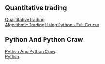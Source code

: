 ## Quantitative trading
[Quantitative trading](https://github.com/GlennOu66304/Data-Sciences/blob/master/Quantitative%20trading/Quantitative%20trading%20Learning.md).   
[Algorithmic Trading Using Python - Full Course](https://github.com/GlennOu66304/Data-Sciences/blob/master/Quantitative%20trading/Algorithmic%20Trading%20Using%20Python%20-%20Full%20Course.md). 
## Python And Python Craw
[Python And Python Craw](https://github.com/GlennOu66304/Data-Sciences/tree/master/Python%20And%20Python%20Craw).  
[Python](https://github.com/GlennOu66304/Data-Sciences-in-R/blob/R-Learning/3.github_Using/Folder%20and%20file.md).  
